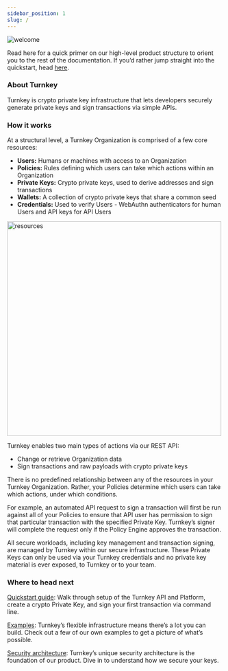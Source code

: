 ```yaml
---
sidebar_position: 1
slug: /
---
```


<img src="/img/diagrams/welcome_image.png" alt="welcome" />



Read here for a quick primer on our high-level product structure to orient you to the rest of the documentation. If you’d rather jump straight into the quickstart, head [here](./getting-started/Quickstart.md).

### About Turnkey

Turnkey is crypto private key infrastructure that lets developers securely generate private keys and sign transactions via simple APIs.

### How it works

At a structural level, a Turnkey Organization is comprised of a few core resources:

- <b>Users:</b> Humans or machines with access to an Organization
- <b>Policies:</b> Rules defining which users can take which actions within an Organization
- <b>Private Keys:</b> Crypto private keys, used to derive addresses and sign transactions
- <b>Wallets:</b> A collection of crypto private keys that share a common seed
- <b>Credentials:</b> Used to verify Users - WebAuthn authenticators for human Users and API keys for API Users


<p style={{textAlign: 'center'}}>
  <img src="/img/diagrams/resources.png" alt="resources" width="500px" />
</p>

    
Turnkey enables two main types of actions via our REST API:

- Change or retrieve Organization data
- Sign transactions and raw payloads with crypto private keys

There is no predefined relationship between any of the resources in your Turnkey Organization. Rather, your Policies determine which users can take which actions, under which conditions.

For example, an automated API request to sign a transaction will first be run against all of your Policies to ensure that API user has permission to sign that particular transaction with the specified Private Key. Turnkey’s signer will complete the request only if the Policy Engine approves the transaction.

All secure workloads, including key management and transaction signing, are managed by Turnkey within our secure infrastructure. These Private Keys can only be used via your Turnkey credentials and no private key material is ever exposed, to Turnkey or to your team.

### Where to head next

[Quickstart guide](./getting-started/Quickstart.md): Walk through setup of the Turnkey API and Platform, create a crypto Private Key, and sign your first transaction via command line.

[Examples](./getting-started/Examples.md): Turnkey’s flexible infrastructure means there’s a lot you can build. Check out a few of our own examples to get a picture of what’s possible.

[Security architecture](./Security/our-approach.md): Turnkey’s unique security architecture is the foundation of our product. Dive in to understand how we secure your keys.
